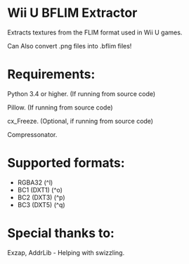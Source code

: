 # Wii U BFLIM Extractor
Extracts textures from the FLIM format used in Wii U games.  
  
Can Also convert .png files into .bflim files!  

# Requirements:
Python 3.4 or higher. (If running from source code)

Pillow. (If running from source code)

cx_Freeze. (Optional, if running from source code)

Compressonator.

# Supported formats:
* RGBA32 (^l)
* BC1 (DXT1) (^o)
* BC2 (DXT3) (^p)
* BC3 (DXT5) (^q)

# Special thanks to:
Exzap, AddrLib - Helping with swizzling.